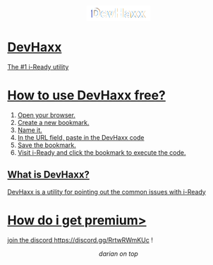 <p align="center">
<a href="https://dariandev.com">
    <img alt="DevHaxx" src="https://github.com/DevTech-Services/DevHaxx/blob/main/DevHaxx.png?raw=true">
</p>
    
# DevHaxx
The #1 i-Ready utility
# How to use DevHaxx free?

1. Open your browser.
2. Create a new bookmark.
3. Name it.
4. In the URL field, paste in the DevHaxx code
5. Save the bookmark.
6. Visit i-Ready and click the bookmark to execute the code.

## What is DevHaxx?
DevHaxx is a utility for pointing out the common issues with i-Ready
# How do i get premium>
join the discord https://discord.gg/RrtwRWmKUc !
</p>

<p align="center">
  <em>darian on top</em>
</p>
